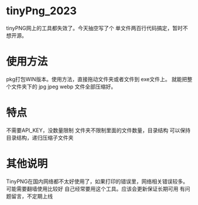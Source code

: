 # tinyPng_2023

tinyPNG网上的工具都失效了。今天抽空写了个
单文件两百行代码搞定，暂时不想开源。

# 使用方法

pkg打包WIN版本。使用方法，直接拖动文件夹或者文件到 exe文件上。
就能把整个文件夹下的 jpg jpeg webp 文件全部压缩好。

# 特点

不需要API_KEY，没数量限制
文件夹不限制里面的文件数量，目录结构
可以保持目录结构，递归压缩子文件夹

# 其他说明
TinyPNG在国内网络都不太好使用了，如果打印的错误里，网络相关错误较多。可能需要翻墙使用比较好
自己经常要用这个工具。应该会更新保证长期可用
有问题留言，不定期上线
